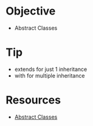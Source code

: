 # Objective
- Abstract Classes

# Tip
- extends for just 1 inheritance
- with for multiple inheritance





# Resources
- [Abstract Classes](https://youtu.be/uI-42qQbB_8)